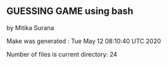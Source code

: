 ## GUESSING GAME using bash 
by Mitika Surana

Make was generated : Tue May 12 08:10:40 UTC 2020

Number of files is current directory: 24 
